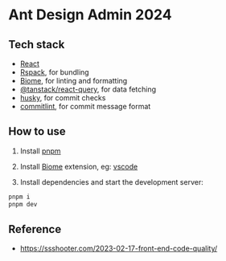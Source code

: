 # Ant Design Admin 2024

## Tech stack

- [React](https://react.dev/)
- [Rspack](https://rspack.dev/), for bundling
- [Biome](https://biomejs.dev/), for linting and formatting
- [@tanstack/react-query](https://tanstack.com/query/v5/docs/framework/react/overview), for data fetching
- [husky](https://typicode.github.io/husky/get-started.html), for commit checks
- [commitlint](https://commitlint.js.org/#/), for commit message format

## How to use

1. Install [pnpm](https://pnpm.io/installation)

2. Install [Biome](https://biomejs.dev/) extension, eg: [vscode](https://marketplace.visualstudio.com/items?itemName=biomejs.biome)

3. Install dependencies and start the development server:

```bash
pnpm i
pnpm dev
```

## Reference

- https://ssshooter.com/2023-02-17-front-end-code-quality/
